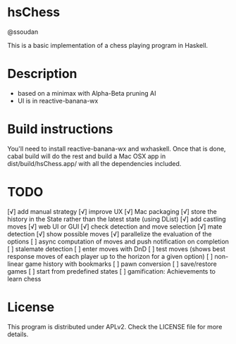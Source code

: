 hsChess
=======

@ssoudan

This is a basic implementation of a chess playing program in Haskell.

# Description

- based on a minimax with Alpha-Beta pruning AI
- UI is in reactive-banana-wx

# Build instructions

You'll need to install reactive-banana-wx and wxhaskell. Once that is done, cabal build will 
do the rest and build a Mac OSX app in dist/build/hsChess.app/ with all the dependencies included.

# TODO

 [√] add manual strategy
 [√] improve UX
 [√] Mac packaging
 [√] store the history in the State rather than the latest state (using DList)
 [√] add castling moves
 [√] web UI or GUI
 [√] check detection and move selection
 [√] mate detection
 [√] show possible moves
 [√] parallelize the evaluation of the options
 [ ] async computation of moves and push notification on completion
 [ ] stalemate detection
 [ ] enter moves with DnD
 [ ] test moves (shows best response moves of each player up to the horizon for a given option)
 [ ] non-linear game history with bookmarks
 [ ] pawn conversion
 [ ] save/restore games
 [ ] start from predefined states
 [ ] gamification: Achievements to learn chess

# License 

This program is distributed under APLv2. Check the LICENSE file for more details.